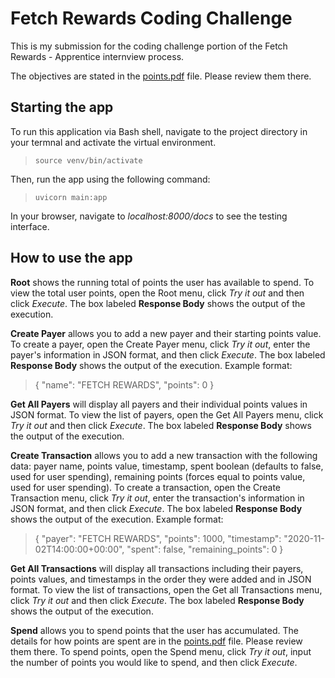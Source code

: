 # Fetch Rewards Coding Challenge

This is my submission for the coding challenge portion of the Fetch Rewards - Apprentice internview process. 

The objectives are stated in the [points.pdf](points.pdf) file. Please review them there. 

## Starting the app

To run this application via Bash shell, navigate to the project directory in your termnal and activate the virtual environment.  
> `source venv/bin/activate`

Then, run the app using the following command: 
> `uvicorn main:app`


In your browser, navigate to *localhost:8000/docs* to see the testing interface. 

## How to use the app

**Root** shows the running total of points the user has available to spend. To view the total user points, open the Root menu, click *Try it out* and then click *Execute*. The box labeled **Response Body** shows the output of the execution. 

**Create Payer** allows you to add a new payer and their starting points value. To create a payer, open the Create Payer menu, click *Try it out*, enter the payer's information in JSON format, and then click *Execute*. The box labeled **Response Body** shows the output of the execution. 
Example format: 
> {
  "name": "FETCH REWARDS", 
  "points": 0
}

**Get All Payers** will display all payers and their individual points values in JSON format. To view the list of payers, open the Get All Payers menu, click *Try it out* and then click *Execute*. The box labeled **Response Body** shows the output of the execution. 

**Create Transaction** allows you to add a new transaction with the following data: payer name, points value, timestamp, spent boolean (defaults to false, used for user spending), remaining points (forces equal to points value, used for user spending). To create a transaction, open the Create Transaction menu, click *Try it out*, enter the transaction's information in JSON format, and then click *Execute*. The box labeled **Response Body** shows the output of the execution. 
Example format: 
> {
  "payer": "FETCH REWARDS", 
  "points": 1000, 
  "timestamp": "2020-11-02T14:00:00+00:00", 
  "spent": false, 
  "remaining_points": 0
}

**Get All Transactions** will display all transactions including their payers, points values, and timestamps in the order they were added and in JSON format. To view the list of transactions, open the Get all Transactions menu, click *Try it out* and then click *Execute*. The box labeled **Response Body** shows the output of the execution. 

**Spend** allows you to spend points that the user has accumulated. The details for how points are spent are in the [points.pdf](points.pdf) file. Please review them there. To spend points, open the Spend menu, click *Try it out*, input the number of points you would like to spend, and then click *Execute*. 


